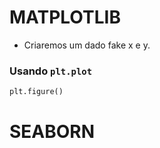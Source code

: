 # MATPLOTLIB

* Criaremos um dado fake x e y.



### Usando ```plt.plot```

```python
plt.figure()

```


# SEABORN




